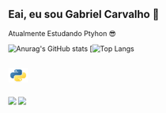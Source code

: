  ## Eai, eu sou Gabriel Carvalho 🎯

Atualmente Estudando Ptyhon 😎

<div>
 
 ![Anurag's GitHub stats](https://github-readme-stats.vercel.app/api?username=gabrielcarvalho33&show_icons=true&theme=dark)
[![Top Langs](https://github-readme-stats.vercel.app/api/top-langs/?username=gabrielcarvalho33&layout=&langs_count=theme=dark)

</div>

<div style="display: inline_block"><br>

<img align="center" alt="gabriel-Python" height="30" width="40" src="https://raw.githubusercontent.com/devicons/devicon/master/icons/python/python-original.svg">

<div/>
  
##

<div>

  <a href="https://instagram.com/biel_carvalho33" target="_blank"><img src="https://img.shields.io/badge/-Instagram-%23E4405F?style=for-the-badge&logo=instagram&logoColor=white" target="_blank"></a>
   <a href = "mailto:gadebi.com@gmail.com"><img src="https://img.shields.io/badge/-Gmail-%23333?style=for-the-badge&logo=gmail&logoColor=white" target="_blank"></a>
</div>
